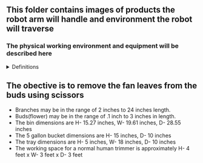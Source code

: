 ## This folder contains images of products the robot arm will handle and environment the robot will traverse
### The physical working environment and equipment will be described here


<details>

<summary> Definitions </summary>

### These are items that will be used in the day to day operations involving the robot.

- buds = also called flower or nugs, the final product that will be sold to consumers, the end goal
- fan leaves = attached to the buds, they will be removed with scissors and collected for processing and sale
- branches = buds are attached to the branches. The branches will be discarded after the buds are trimmed
- bin = a black plastic container used to store branches and bud. Some buds may not be attached to branches
- scissors =  standard trimming scissors will be used, available locally and normally used by human trimmers
- tray = a black plastic tray used for collecting fan leaves and trimmed buds
- bucket = a white 5 gallon plastic container that will be used to store the finished buds

</details>

## The obective is to remove the fan leaves from the buds using scissors

- Branches may be in the range of 2 inches to 24 inches length.
- Buds(flower) may be in the range of .1 inch to 3 inches in length.
- The bin dimensions are  H- 15.27 inches, W- 19.61 inches, D- 28.55 inches
- The 5 gallon bucket dimensions are H- 15 inches, D- 10 inches
- The tray dimensions are H- 5 inches, W- 18 inches, D- 10 inches
- The working space for a normal human trimmer is approximately H- 4 feet x W- 3 feet x D- 3 feet
